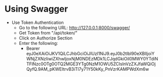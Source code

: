 # Using Swagger
* Use Token Authentication
    - Go to the following URL: http://127.0.0.1:8000/swagger/
    - Get Token from "/api/token/"
    - Click on Authorize Section
    - Enter the following: 
        - Bearer eyJ0eXAiOiJKV1QiLCJhbGciOiJIUzI1NiJ9.eyJ0b2tlbl90eXBlIjoiYWNjZXNzIiwiZXhwIjoxNjM0NDEzMDk1LCJqdGkiOiI0MWY0YTdiNTFlNzc0OTg0OTQ2MGE3YTg0NzM1OWU5ZCIsInVzZXJfaWQiOjQyfQ.9AM_pKWEItrvB3iTl7y71Y50kKy_PnVzrKAMPWdXm6w